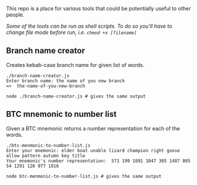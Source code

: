 This repo is a place for various tools that could be potentially useful to other people.

*Some of the tools can be run as shell scripts. To do so you'll have to change file mode before run, i.e. `chmod +x [filename]`*

## Branch name creator

Creates kebab-case branch name for given list of words.
```
./branch-name-creator.js
Enter branch name: the name of you new branch
=>  the-name-of-you-new-branch

node ./branch-name-creator.js # gives the same output
```

## BTC mnemonic to number list
Given a BTC mnemonic returns a number representation for each of the words.
```
./btc-menmonic-to-number-list.js
Enter your mnemonic: elder boat unable lizard champion right goose allow pattern autumn key title
Your mnemonic's number representation:  571 199 1891 1047 305 1487 805 54 1291 126 977 1816

node btc-menmonic-to-number-list.js # gives the same output
```
